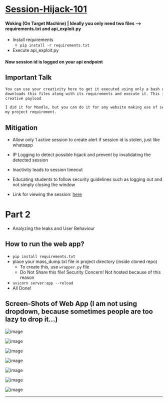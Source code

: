 # [Session-Hijack-101](https://www.youtube.com/watch?v=AhYOtVVSKfo)

#### Woking (On Target Machine) | Ideally you only need two files --> requirements.txt and api_exploit.py
- Install requirements
    - `pip install -r requirements.txt`
- Execute api_exploit.py

#### Now session id is logged on your api endpoint


## Important Talk
```txt
You can use your creativity here to get it executed using only a bash or bat script, or attach it in your python project that
downloads this files along with its requirements and execute it. This is left to the hacker on how he may exploit this with his/her
creative payload
```
```txt
I did it for Moodle, but you can do it for any website making use of session id and poor security too. This is a targeted poc as per
my project requirement.
```

## Mitigation
- Allow only 1 active session to create alert if session id is stolen, just like whatsapp
- IP Logging to detect possible hijack and prevent by invalidating the detected session
- Inactivity leads to session timeout
- Educating students to follow security guidelines such as logging out and not simply closing the window


- Link for viewing the session: [here](https://sessionhijack.herokuapp.com/moodle)

# Part 2
- Analyzing the leaks and User Behaviour

## How to run the web app?
- `pip install requirements.txt`
- place your mass_dump.txt file in project directory (inside cloned repo)
    - To create this, use `wrapper.py` file
    - Do Not Share this file! Security Concern! Not hosted because of this reason
- `uvicorn server:app --reload`
- All Done!

## Screen-Shots of Web App (I am not using dropdown, because sometimes people are too lazy to drop it...)

![image](https://user-images.githubusercontent.com/41824020/96888692-847de500-14a3-11eb-9c98-827eed0742c8.png)

![image](https://user-images.githubusercontent.com/41824020/96888772-98294b80-14a3-11eb-9fab-12ee2fbcaa3c.png)

![image](https://user-images.githubusercontent.com/41824020/96888833-a8d9c180-14a3-11eb-88a6-ac00166b7754.png)

![image](https://user-images.githubusercontent.com/41824020/96888975-c7d85380-14a3-11eb-8272-7ee60f7e684c.png)

![image](https://user-images.githubusercontent.com/41824020/96889081-e0486e00-14a3-11eb-9933-9c99e4423306.png)

![image](https://user-images.githubusercontent.com/41824020/96889374-29002700-14a4-11eb-9063-0f6e9bc4dfa8.png)

![image](https://user-images.githubusercontent.com/41824020/96889520-4c2ad680-14a4-11eb-9cba-58c69fb978c4.png)

-------------------------------------------------------------------------------------------------------------
